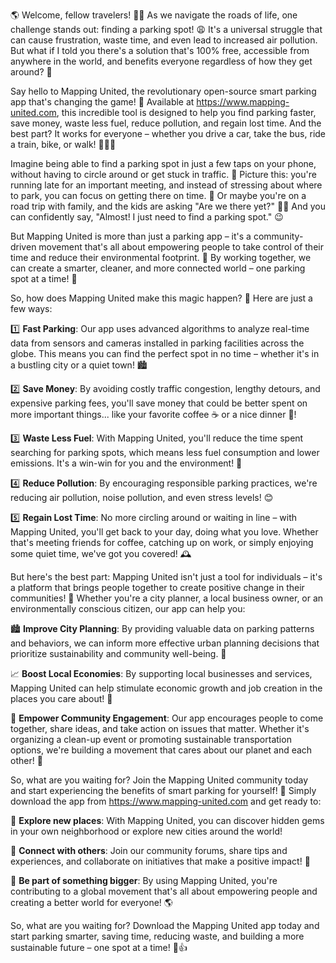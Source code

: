 🌎 Welcome, fellow travelers! 🚗💨 As we navigate the roads of life, one challenge stands out: finding a parking spot! 😩 It's a universal struggle that can cause frustration, waste time, and even lead to increased air pollution. But what if I told you there's a solution that's 100% free, accessible from anywhere in the world, and benefits everyone regardless of how they get around? 🤔

Say hello to Mapping United, the revolutionary open-source smart parking app that's changing the game! 🎉 Available at https://www.mapping-united.com, this incredible tool is designed to help you find parking faster, save money, waste less fuel, reduce pollution, and regain lost time. And the best part? It works for everyone – whether you drive a car, take the bus, ride a train, bike, or walk! 🚶‍♀️🚌

Imagine being able to find a parking spot in just a few taps on your phone, without having to circle around or get stuck in traffic. 💨 Picture this: you're running late for an important meeting, and instead of stressing about where to park, you can focus on getting there on time. 👕 Or maybe you're on a road trip with family, and the kids are asking "Are we there yet?" 🚗👧 And you can confidently say, "Almost! I just need to find a parking spot." 😉

But Mapping United is more than just a parking app – it's a community-driven movement that's all about empowering people to take control of their time and reduce their environmental footprint. 💚 By working together, we can create a smarter, cleaner, and more connected world – one parking spot at a time! 🌈

So, how does Mapping United make this magic happen? 🔮 Here are just a few ways:

1️⃣ **Fast Parking**: Our app uses advanced algorithms to analyze real-time data from sensors and cameras installed in parking facilities across the globe. This means you can find the perfect spot in no time – whether it's in a bustling city or a quiet town! 🏙️

2️⃣ **Save Money**: By avoiding costly traffic congestion, lengthy detours, and expensive parking fees, you'll save money that could be better spent on more important things... like your favorite coffee ☕️ or a nice dinner 🍴!

3️⃣ **Waste Less Fuel**: With Mapping United, you'll reduce the time spent searching for parking spots, which means less fuel consumption and lower emissions. It's a win-win for you and the environment! 🌟

4️⃣ **Reduce Pollution**: By encouraging responsible parking practices, we're reducing air pollution, noise pollution, and even stress levels! 😊

5️⃣ **Regain Lost Time**: No more circling around or waiting in line – with Mapping United, you'll get back to your day, doing what you love. Whether that's meeting friends for coffee, catching up on work, or simply enjoying some quiet time, we've got you covered! 🕰️

But here's the best part: Mapping United isn't just a tool for individuals – it's a platform that brings people together to create positive change in their communities! 💪 Whether you're a city planner, a local business owner, or an environmentally conscious citizen, our app can help you:

🏙️ **Improve City Planning**: By providing valuable data on parking patterns and behaviors, we can inform more effective urban planning decisions that prioritize sustainability and community well-being. 🌆

📈 **Boost Local Economies**: By supporting local businesses and services, Mapping United can help stimulate economic growth and job creation in the places you care about! 💸

💚 **Empower Community Engagement**: Our app encourages people to come together, share ideas, and take action on issues that matter. Whether it's organizing a clean-up event or promoting sustainable transportation options, we're building a movement that cares about our planet and each other! 🌟

So, what are you waiting for? Join the Mapping United community today and start experiencing the benefits of smart parking for yourself! 🎉 Simply download the app from https://www.mapping-united.com and get ready to:

🚀 **Explore new places**: With Mapping United, you can discover hidden gems in your own neighborhood or explore new cities around the world!

💬 **Connect with others**: Join our community forums, share tips and experiences, and collaborate on initiatives that make a positive impact! 🤝

🌟 **Be part of something bigger**: By using Mapping United, you're contributing to a global movement that's all about empowering people and creating a better world for everyone! 🌎

So, what are you waiting for? Download the Mapping United app today and start parking smarter, saving time, reducing waste, and building a more sustainable future – one spot at a time! 🚀👍